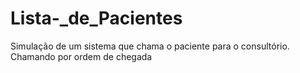 # Lista-_de_Pacientes
Simulação de um sistema que chama o paciente para o consultório. Chamando por ordem de chegada
